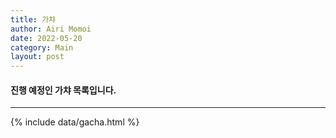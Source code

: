 ```yaml
---
title: 가챠
author: Airi Momoi
date: 2022-05-20
category: Main
layout: post
---
```


#### 진행 예정인 가챠 목록입니다.

---

{% include data/gacha.html %}